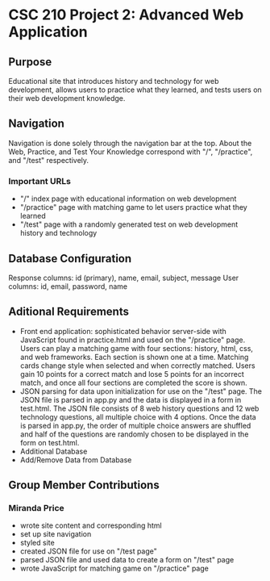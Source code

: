 # CSC 210 Project 2: Advanced Web Application

## Purpose
Educational site that introduces history and technology for web development, allows users to practice what they learned, and tests users on their web development knowledge.

## Navigation
Navigation is done solely through the navigation bar at the top.  About the Web, Practice, and Test Your Knowledge correspond with "/", "/practice", and "/test" respectively.
### Important URLs
- "/" index page with educational information on web development
- "/practice" page with matching game to let users practice what they learned
- "/test" page with a randomly generated test on web development history and technology

## Database Configuration
Response columns: id (primary), name, email, subject, message
User columns: id, email, password, name

## Aditional Requirements
- Front end application: sophisticated behavior server-side with JavaScript found in practice.html and used on the "/practice" page.  Users can play a matching game with four sections: history, html, css, and web frameworks.  Each section is shown one at a time.  Matching cards change style when selected and when correctly matched.  Users gain 10 points for a correct match and lose 5 points for an incorrect match, and once all four sections are completed the score is shown.
- JSON parsing for data upon initialization for use on the "/test" page.  The JSON file is parsed in app.py and the data is displayed in a form in test.html.  The JSON file consists of 8 web history questions and 12 web technology questions, all multiple choice with 4 options.  Once the data is parsed in app.py, the order of multiple choice answers are shuffled and half of the questions are randomly chosen to be displayed in the form on test.html.
- Additional Database
- Add/Remove Data from Database

## Group Member Contributions
### Miranda Price
- wrote site content and corresponding html
- set up site navigation
- styled site
- created JSON file for use on "/test page"
- parsed JSON file and used data to create a form on "/test" page
- wrote JavaScript for matching game on "/practice" page